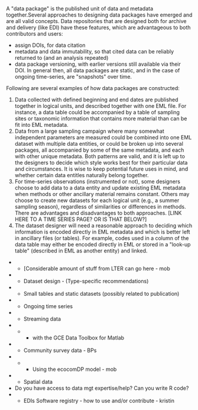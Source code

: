 A "data package" is the published unit of data and metadata together.Several approaches to designing data packages have emerged
and are all valid concepts. Data repositories that are designed both for archive and delivery (like EDI) have these features, which are advantageous to both contributors and users:
- assign DOIs, for data citation
- metadata and data immutability, so that cited data can be reliably returned to (and an analysis repeated)
- data package versioning, with earlier versions still available via their DOI.
In general then, all data packages are static, and in the case of ongoing time-series, are "snapshots" over time. 


Following are several examples of how data packages are constructed:

1. Data collected with defined beginning and end dates are published together 
in logical units, and described together with one EML file. For instance, a 
data table could be accompanied by a table of sampling sites or taxonomic information 
that contains more material than can be fit into EML metadata. 
1. Data from a large sampling campaign where many somewhat independent parameters are measured could 
be combined into one EML dataset with multiple data entities, or could be broken up into several packages, 
all accompanied by some of the same metadata, and each with other unique metadata. 
Both patterns are valid, and it is left up to the designers to decide which style works best for 
their particular data and circumstances. It is wise to keep potential future uses in mind, 
and whether certain data entitles naturally belong together. 
1. For time-series observations (instrumented or not), some designers choose to 
add data to a data entity and update existing EML 
metadata when methods or other ancillary material remains constant. 
Others may choose to create new datasets for each logical unit (e.g., a summer sampling season), regardless of
similarities or differences in methods. 
There are advantages and disadvantages to both approaches. [LINK HERE TO A TIME SERIES PAGE? OR IS THAT BELOW?]
1. The dataset designer will need a reasonable approach to deciding which information
 is encoded directly in EML metadata and which is better left in ancillary files (or tables). 
For example, codes used in a column of the data table may either be encoded directly in EML 
or stored in a "look-up table" (described in EML as another entity) and linked.




- - [Considerable amount of stuff from LTER can go here - mob
- - Dataset design - (Type-specific recommendations)
- - Small tables and static datasets (possibly related to publication)
- - Ongoing time series
- - Streaming data 
- - - with the GCE Data Toolbox for Matlab
- - Community survey data - BPs
- - - Using the ecocomDP model - mob
- - Spatial data
- Do you have access to data mgt expertise/help? Can you write R code?
- - EDIs Software registry - how to use and/or contribute - kristin
